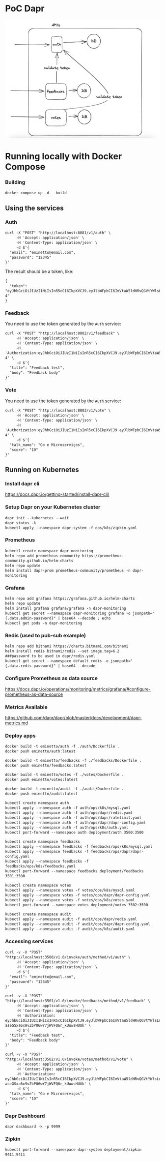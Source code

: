 # PoC Dapr

![APIs](resources/apis.png)

# Running locally with Docker Compose

### Building

```
docker compose up -d --build
```

## Using the services

### Auth

```
curl -X "POST" "http://localhost:8081/v1/auth" \
     -H 'Accept: application/json' \
     -H 'Content-Type: application/json' \
     -d $'{
  "email": "eminetto@email.com",
  "password": "12345"
}'

```

The result should be a token, like:

```
{
  "token": "eyJhbGciOiJIUzI1NiIsInR5cCI6IkpXVCJ9.eyJlbWFpbCI6ImVtaW5ldHRvQGVtYWlsLmNvbSIsImV4cCI6MTY4MTM0ODQ3MSwiaWF0IjoxNjgxMzQ0ODQxLCJuYmYiOjE2ODEzNDQ4NDF9.GdUiLYqrXeUZNIgHDhGDhGIV1NpN941UiFBqgvSoS-4"
}
```

### Feedback

You need to use the token generated by the ```Auth``` service:

```
curl -X "POST" "http://localhost:8082/v1/feedback" \
     -H 'Accept: application/json' \
     -H 'Content-Type: application/json' \
	 -H 'Authorization:eyJhbGciOiJIUzI1NiIsInR5cCI6IkpXVCJ9.eyJlbWFpbCI6ImVtaW5ldHRvQGVtYWlsLmNvbSIsImV4cCI6MTY4MTM0ODQ3MSwiaWF0IjoxNjgxMzQ0ODQxLCJuYmYiOjE2ODEzNDQ4NDF9.GdUiLYqrXeUZNIgHDhGDhGIV1NpN941UiFBqgvSoS-4' \
     -d $'{
  "title": "Feedback test",
  "body": "Feedback body"
}'
```

### Vote

You need to use the token generated by the ```Auth``` service:

```
curl -X "POST" "http://localhost:8083/v1/vote" \
     -H 'Accept: application/json' \
     -H 'Content-Type: application/json' \
	 -H 'Authorization:eyJhbGciOiJIUzI1NiIsInR5cCI6IkpXVCJ9.eyJlbWFpbCI6ImVtaW5ldHRvQGVtYWlsLmNvbSIsImV4cCI6MTY4MTM0ODQ3MSwiaWF0IjoxNjgxMzQ0ODQxLCJuYmYiOjE2ODEzNDQ4NDF9.GdUiLYqrXeUZNIgHDhGDhGIV1NpN941UiFBqgvSoS-4' \
     -d $'{
  "talk_name": "Go e Microserviços",
  "score": "10"
}'
```


## Running on Kubernetes

### Install dapr cli

https://docs.dapr.io/getting-started/install-dapr-cli/

### Setup Dapr on your Kubernetes cluster

```
dapr init --kubernetes --wait
dapr status -k
kubectl apply --namespace dapr-system -f ops/k8s/zipkin.yaml
```

### Prometheus

```
kubectl create namespace dapr-monitoring
helm repo add prometheus-community https://prometheus-community.github.io/helm-charts
helm repo update
helm install dapr-prom prometheus-community/prometheus -n dapr-monitoring
```

### Grafana

```
helm repo add grafana https://grafana.github.io/helm-charts
helm repo update
helm install grafana grafana/grafana -n dapr-monitoring
kubectl get secret --namespace dapr-monitoring grafana -o jsonpath="{.data.admin-password}" | base64 --decode ; echo
kubectl get pods -n dapr-monitoring
```

### Redis (used to pub-sub example)

```
helm repo add bitnami https://charts.bitnami.com/bitnami
helm install redis bitnami/redis --set image.tag=6.2
###password to be used in dapr/redis.yaml
kubectl get secret --namespace default redis -o jsonpath="{.data.redis-password}" | base64 --decode
```

### Configure Prometheus as data source

https://docs.dapr.io/operations/monitoring/metrics/grafana/#configure-prometheus-as-data-source

### Metrics Available

https://github.com/dapr/dapr/blob/master/docs/development/dapr-metrics.md

### Deploy apps

```
docker build -t eminetto/auth -f ./auth/Dockerfile .
docker push eminetto/auth:latest
```

```
docker build -t eminetto/feedbacks -f ./feedbacks/Dockerfile .
docker push eminetto/feedbacks:latest
```

```
docker build -t eminetto/votes -f ./votes/Dockerfile .
docker push eminetto/votes:latest
```

```
docker build -t eminetto/audit -f ./audit/Dockerfile .
docker push eminetto/audit:latest
```

```
kubectl create namespace auth
kubectl apply --namespace auth -f auth/ops/k8s/mysql.yaml
kubectl apply --namespace auth -f auth/ops/dapr/redis.yaml
kubectl apply --namespace auth -f auth/ops/dapr/ratelimit.yaml
kubectl apply --namespace auth -f auth/ops/dapr/dapr-config.yaml
kubectl apply --namespace auth -f auth/ops/k8s/auth.yaml
kubectl port-forward --namespace auth deployment/auth 3500:3500
```

```
kubectl create namespace feedbacks
kubectl apply --namespace feedbacks -f feedbacks/ops/k8s/mysql.yaml
kubectl apply --namespace feedbacks -f feedbacks/ops/dapr/dapr-config.yaml
kubectl apply --namespace feedbacks -f feedbacks/ops/k8s/feedbacks.yaml
kubectl port-forward --namespace feedbacks deployment/feedbacks 3501:3500
```

```
kubectl create namespace votes
kubectl apply --namespace votes -f votes/ops/k8s/mysql.yaml
kubectl apply --namespace votes -f votes/ops/dapr/dapr-config.yaml
kubectl apply --namespace votes -f votes/ops/k8s/votes.yaml
kubectl port-forward --namespace votes deployment/votes 3502:3500
```

```
kubectl create namespace audit
kubectl apply --namespace audit -f audit/ops/dapr/redis.yaml
kubectl apply --namespace audit -f audit/ops/dapr/dapr-config.yaml
kubectl apply --namespace audit -f audit/ops/k8s/audit.yaml
```

### Accessing services

```
curl -v -X "POST" "http://localhost:3500/v1.0/invoke/auth/method/v1/auth" \
     -H 'Accept: application/json' \
     -H 'Content-Type: application/json' \
     -d $'{
  "email": "eminetto@email.com",
  "password": "12345"
}'
```

```
curl -v -X "POST" "http://localhost:3501/v1.0/invoke/feedbacks/method/v1/feedback" \
     -H 'Accept: application/json' \
     -H 'Content-Type: application/json' \
	 -H 'Authorization: eyJhbGciOiJIUzI1NiIsInR5cCI6IkpXVCJ9.eyJlbWFpbCI6ImVtaW5ldHRvQGVtYWlsLmNvbSIsImV4cCI6MTY4MjY5MDY5MiwiaWF0IjoxNjgyNjg3MDYyLCJuYmYiOjE2ODI2ODcwNjJ9.KSZ9dW-aseGSxa6x9vZbP06wY7jWVFQ6r_kUuwsHUUk' \
     -d $'{
  "title": "Feedback test",
  "body": "Feedback body"
}'
```

```
curl -v -X "POST" "http://localhost:3502/v1.0/invoke/votes/method/v1/vote" \
     -H 'Accept: application/json' \
     -H 'Content-Type: application/json' \
	 -H 'Authorization: eyJhbGciOiJIUzI1NiIsInR5cCI6IkpXVCJ9.eyJlbWFpbCI6ImVtaW5ldHRvQGVtYWlsLmNvbSIsImV4cCI6MTY4MjY5MDY5MiwiaWF0IjoxNjgyNjg3MDYyLCJuYmYiOjE2ODI2ODcwNjJ9.KSZ9dW-aseGSxa6x9vZbP06wY7jWVFQ6r_kUuwsHUUk' \
     -d $'{
  "talk_name": "Go e Microserviços",
  "score": "10"
}'

```
### Dapr Dashboard

```
dapr dashboard -k -p 9999
```

### Zipkin

```
kubectl port-forward --namespace dapr-system deployment/zipkin 9411:9411
```
